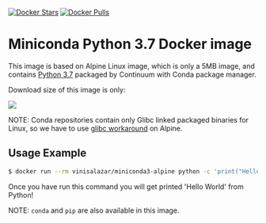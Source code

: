 [![Docker Stars](https://img.shields.io/docker/stars/frolvlad/alpine-miniconda3.svg?style=flat-square)](https://hub.docker.com/r/frolvlad/alpine-miniconda3/)
[![Docker Pulls](https://img.shields.io/docker/pulls/frolvlad/alpine-miniconda3.svg?style=flat-square)](https://hub.docker.com/r/frolvlad/alpine-miniconda3/)


Miniconda Python 3.7 Docker image
=================================

This image is based on Alpine Linux image, which is only a 5MB image, and contains
[Python 3.7](https://www.python.org/) packaged by Continuum with Conda package manager.

Download size of this image is only:

[![](https://images.microbadger.com/badges/image/frolvlad/alpine-miniconda3.svg)](http://microbadger.com/images/frolvlad/alpine-miniconda3 "Get your own image badge on microbadger.com")

NOTE: Conda repositories contain only Glibc linked packaged binaries for Linux,
so we have to use
[glibc workaround](https://github.com/gliderlabs/docker-alpine/issues/11) on
Alpine.


Usage Example
-------------

```bash
$ docker run --rm vinisalazar/miniconda3-alpine python -c 'print("Hello World")'
```

Once you have run this command you will get printed 'Hello World' from Python!

NOTE: `conda` and `pip` are also available in this image.
